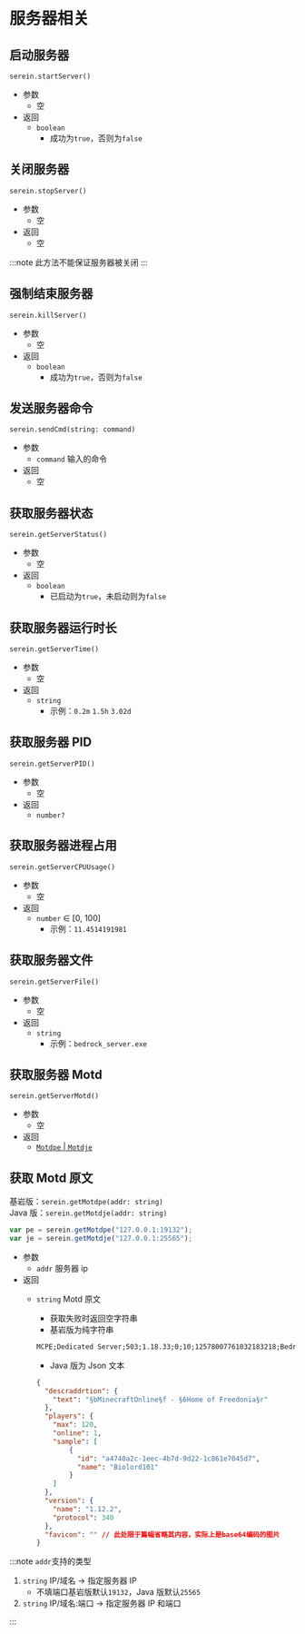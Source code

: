 # 服务器相关

## 启动服务器

`serein.startServer()`

- 参数
  - 空
- 返回
  - `boolean`
    - 成功为`true`，否则为`false`

## 关闭服务器

`serein.stopServer()`

- 参数
  - 空
- 返回
  - 空

:::note
此方法不能保证服务器被关闭
:::

## 强制结束服务器

`serein.killServer()`

- 参数
  - 空
- 返回
  - `boolean`
    - 成功为`true`，否则为`false`

## 发送服务器命令

`serein.sendCmd(string: command)`

- 参数
  - `command` 输入的命令
- 返回
  - 空

## 获取服务器状态

`serein.getServerStatus()`

- 参数
  - 空
- 返回
  - `boolean`
    - 已启动为`true`，未启动则为`false`

## 获取服务器运行时长

`serein.getServerTime()`

- 参数
  - 空
- 返回
  - `string`
    - 示例：`0.2m` `1.5h` `3.02d`

## 获取服务器 PID

`serein.getServerPID()`

- 参数
  - 空
- 返回
  - `number?`

## 获取服务器进程占用

`serein.getServerCPUUsage()`

- 参数
  - 空
- 返回
  - `number` ∈ [0, 100]
    - 示例：`11.4514191981`

## 获取服务器文件

`serein.getServerFile()`

- 参数
  - 空
- 返回
  - `string`
    - 示例：`bedrock_server.exe`

## 获取服务器 Motd

`serein.getServerMotd()`

- 参数
  - 空
- 返回
  - [`Motdpe` | `Motdje`](../classes#motdjemotdpe)

## 获取 Motd 原文

基岩版：`serein.getMotdpe(addr: string)`  
Java 版：`serein.getMotdje(addr: string)`

```js
var pe = serein.getMotdpe("127.0.0.1:19132");
var je = serein.getMotdje("127.0.0.1:25565");
```

- 参数
  - `addr` 服务器 ip
- 返回
  - `string` Motd 原文
    - 获取失败时返回空字符串
    - 基岩版为纯字符串

    ```txt title='返回示例'
    MCPE;Dedicated Server;503;1.18.33;0;10;12578007761032183218;Bedrock level;Survival;1;19132;19133;
    ```

    - Java 版为 Json 文本

    ```json title='返回示例'
    {
      "descraddrtion": {
        "text": "§bMinecraftOnline§f - §6Home of Freedonia§r"
      },
      "players": {
        "max": 120,
        "online": 1,
        "sample": [
            {
              "id": "a4740a2c-1eec-4b7d-9d22-1c861e7045d7",
              "name": "Biolord101"
            }
        ]
      },
      "version": {
        "name": "1.12.2",
        "protocol": 340
      },
      "favicon": "" // 此处限于篇幅省略其内容，实际上是base64编码的图片
    }
    ```

:::note
`addr`支持的类型

1. `string` IP/域名 -> 指定服务器 IP
   - 不填端口基岩版默认`19132`，Java 版默认`25565`
2. `string` IP/域名:端口 -> 指定服务器 IP 和端口

:::
